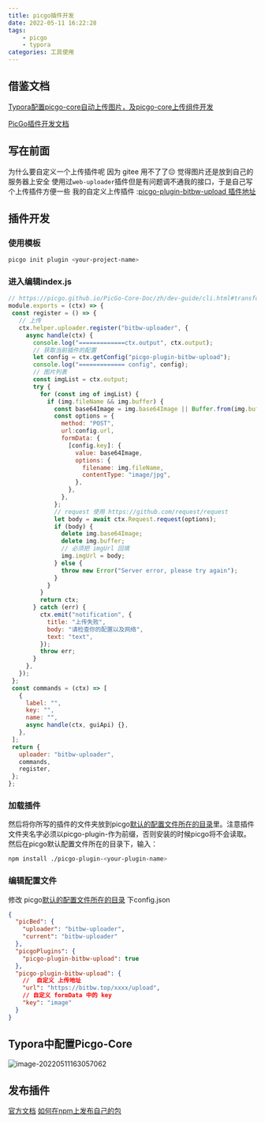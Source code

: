 ```yaml
---
title: picgo插件开发
date: 2022-05-11 16:22:28
tags:
    - picgo
    - typora
categories: 工具使用
---
```

## 借鉴文档

[Typora配置picgo-core自动上传图片，及picgo-core上传组件开发](https://blog.csdn.net/weixin_45673647/article/details/121465975)

[PicGo插件开发文档](https://picgo.github.io/PicGo-Core-Doc/zh/dev-guide/cli.html#%E7%AE%80%E4%BB%8B)

## 写在前面

为什么要自定义一个上传插件呢
因为 gitee 用不了了😔
觉得图片还是放到自己的服务器上安全
使用过`web-uploader`插件但是有问题调不通我的接口，于是自己写个上传插件方便一些
我的自定义上传插件 :[picgo-plugin-bitbw-upload 插件地址](https://www.npmjs.com/package/picgo-plugin-bitbw-upload)
<!-- more -->
## 插件开发

### 使用模板

 ```bash
 picgo init plugin <your-project-name>

 ```

### 进入编辑index.js

 ```js
 // https://picgo.github.io/PicGo-Core-Doc/zh/dev-guide/cli.html#transformer
module.exports = (ctx) => {
  const register = () => {
    // 上传
    ctx.helper.uploader.register("bitbw-uploader", {
      async handle(ctx) {
        console.log("=============ctx.output", ctx.output);
        // 获取当前插件的配置
        let config = ctx.getConfig("picgo-plugin-bitbw-upload");
        console.log("============= config", config);
        // 图片列表
        const imgList = ctx.output;
        try {
          for (const img of imgList) {
            if (img.fileName && img.buffer) {
              const base64Image = img.base64Image || Buffer.from(img.buffer);
              const options = {
                method: "POST",
                url:config.url,
                formData: {
                  [config.key]: {
                    value: base64Image,
                    options: {
                      filename: img.fileName,
                      contentType: "image/jpg",
                    },
                  },
                },
              };
              // request 使用 https://github.com/request/request
              let body = await ctx.Request.request(options);
              if (body) {
                delete img.base64Image;
                delete img.buffer;
                // 必须把 imgUrl 回填
                img.imgUrl = body;
              } else {
                throw new Error("Server error, please try again");
              }
            }
          }
          return ctx;
        } catch (err) {
          ctx.emit("notification", {
            title: "上传失败",
            body: "请检查你的配置以及网络",
            text: "text",
          });
          throw err;
        }
      },
    });
  };
  const commands = (ctx) => [
    {
      label: "",
      key: "",
      name: "",
      async handle(ctx, guiApi) {},
    },
  ];
  return {
    uploader: "bitbw-uploader",
    commands,
    register,
  };
};

 ```

### 加载插件

然后将你所写的插件的文件夹放到picgo[默认的配置文件所在的目录](https://picgo.github.io/PicGo-Core-Doc/zh/guide/config.html#%E9%BB%98%E8%AE%A4%E9%85%8D%E7%BD%AE%E6%96%87%E4%BB%B6)里。注意插件文件夹名字必须以picgo-plugin-作为前缀，否则安装的时候picgo将不会读取。
然后在picgo默认配置文件所在的目录下，输入：

```sh
npm install ./picgo-plugin-<your-plugin-name>
```

### 编辑配置文件

修改 picgo[默认的配置文件所在的目录](https://picgo.github.io/PicGo-Core-Doc/zh/guide/config.html#%E9%BB%98%E8%AE%A4%E9%85%8D%E7%BD%AE%E6%96%87%E4%BB%B6) 下config.json

```json
{
  "picBed": {
    "uploader": "bitbw-uploader",
    "current": "bitbw-uploader"
  },
  "picgoPlugins": {
    "picgo-plugin-bitbw-upload": true
  },
  "picgo-plugin-bitbw-upload": {
    //  自定义 上传地址
    "url": "https://bitbw.top/xxxx/upload",
    // 自定义 formData 中的 key
    "key": "image"
  }
}
```

## Typora中配置Picgo-Core

![image-20220511163057062](https://bitbw.top/public/img/my_gallery/image-20220511163057062.png)

## 发布插件

[官方文档](https://picgo.github.io/PicGo-Core-Doc/zh/dev-guide/deploy.html#%E6%8F%92%E4%BB%B6%E5%8F%91%E5%B8%83)
[如何在npm上发布自己的包](https://blog.bitbw.top/Nodejs/npm%E5%AD%A6%E4%B9%A0/)
